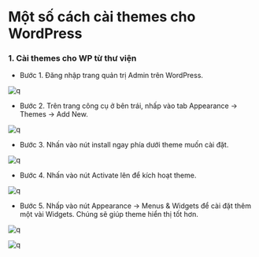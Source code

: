 # Một số cách cài themes cho WordPress
### 1. Cài themes cho WP từ thư viện
- Bước 1. Đăng nhập trang quản trị Admin trên WordPress.

![q](https://f5-zpcloud.zdn.vn/4244023930203616994/2393d05e1962d43c8d73.jpg)

- Bước 2. Trên trang công cụ ở bên trái, nhấp vào tab Appearance ->  Themes  -> Add New.

![q](https://f5-zpcloud.zdn.vn/490284828762495153/8b32e5ff2cc3e19db8d2.jpg)

- Bước 3. Nhấn vào nút install ngay phía dưới theme muốn cài đặt.

![q](https://f5-zpcloud.zdn.vn/6633042987855802445/81f29a3853049e5ac715.jpg)

- Bước 4. Nhấn vào nút Activate lên để kích hoạt theme.

![q](https://f4-zpcloud.zdn.vn/1378110686963173658/e94efc8535b9f8e7a1a8.jpg)

- Bước 5. Nhấp vào nút Appearance -> Menus & Widgets để cài đặt thêm một vài Widgets. Chúng sẽ giúp theme hiển thị tốt hơn.

![q](https://f5-zpcloud.zdn.vn/3309433638878241994/fc7366b6af8a62d43b9b.jpg)

![q](https://f5-zpcloud.zdn.vn/8677460886122866086/6ad66113a82f65713c3e.jpg)
